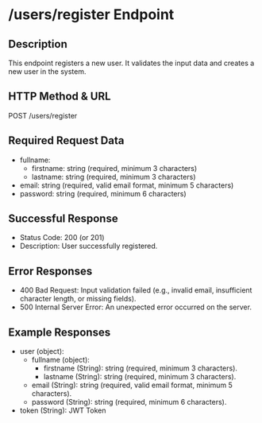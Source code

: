 # /users/register Endpoint

## Description

This endpoint registers a new user. It validates the input data and creates a new user in the system.

## HTTP Method & URL

POST /users/register

## Required Request Data

- fullname:
  - firstname: string (required, minimum 3 characters)
  - lastname: string (required, minimum 3 characters)
- email: string (required, valid email format, minimum 5 characters)
- password: string (required, minimum 6 characters)

## Successful Response

- Status Code: 200 (or 201)
- Description: User successfully registered.

## Error Responses

- 400 Bad Request: Input validation failed (e.g., invalid email, insufficient character length, or missing fields).
- 500 Internal Server Error: An unexpected error occurred on the server.

## Example Responses

- user (object):
  - fullname (object):
    - firstname (String): string (required, minimum 3 characters).
    - lastname (String): string (required, minimum 3 characters).
  - email (String): string (required, valid email format, minimum 5 characters).
  - password (String): string (required, minimum 6 characters).
- token (String): JWT Token

